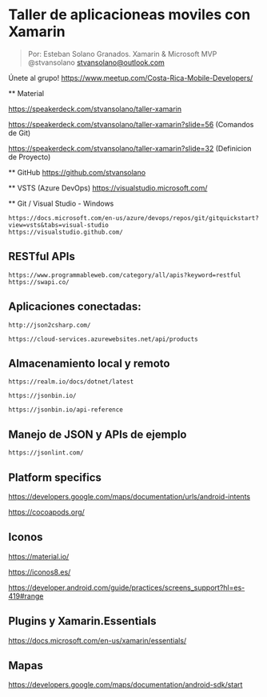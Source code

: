# Taller de aplicacioneas moviles con Xamarin

> Por: Esteban Solano Granados.
Xamarin & Microsoft MVP
@stvansolano
stvansolano@outlook.com

Únete al grupo!
https://www.meetup.com/Costa-Rica-Mobile-Developers/

** Material

https://speakerdeck.com/stvansolano/taller-xamarin

https://speakerdeck.com/stvansolano/taller-xamarin?slide=56 (Comandos de Git)

https://speakerdeck.com/stvansolano/taller-xamarin?slide=32 (Definicion de Proyecto)

** GitHub
    https://github.com/stvansolano

** VSTS (Azure DevOps)
    https://visualstudio.microsoft.com/

** Git / Visual Studio - Windows

    https://docs.microsoft.com/en-us/azure/devops/repos/git/gitquickstart?view=vsts&tabs=visual-studio
    https://visualstudio.github.com/

## RESTful APIs
    https://www.programmableweb.com/category/all/apis?keyword=restful
    https://swapi.co/

## Aplicaciones conectadas:

    http://json2csharp.com/

    https://cloud-services.azurewebsites.net/api/products

## Almacenamiento local y remoto

    https://realm.io/docs/dotnet/latest

    https://jsonbin.io/

    https://jsonbin.io/api-reference

## Manejo de JSON y APIs de ejemplo

    https://jsonlint.com/

 ## Platform specifics

 https://developers.google.com/maps/documentation/urls/android-intents

 https://cocoapods.org/

 ## Iconos

 https://material.io/

 https://iconos8.es/

 https://developer.android.com/guide/practices/screens_support?hl=es-419#range

 ## Plugins y Xamarin.Essentials

 https://docs.microsoft.com/en-us/xamarin/essentials/


 ## Mapas

 https://developers.google.com/maps/documentation/android-sdk/start
